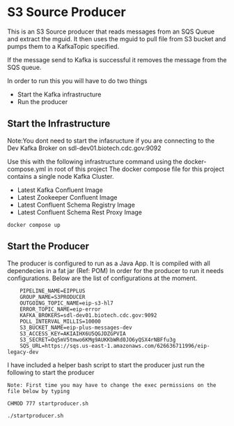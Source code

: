 # S3 Source Producer

This is an S3 Source producer that reads messages from an SQS Queue and extract the mguid. It then uses the mguid to pull file from S3 bucket and pumps them to a KafkaTopic specified.

If the message send to Kafka is successful it removes the message from the SQS queue.

In order to run this you will have to do two things
- Start the Kafka infrastructure
- Run the producer

## Start the Infrastructure
Note:You dont need to start the infasructure if you are connecting to the Dev Kafka Broker on sdl-dev01.biotech.cdc.gov:9092
 
Use this with the following infrastructure command using the docker-compose.yml in root of this project
The docker compose file for this project contains a single node Kafka Cluster.
- Latest Kafka Confluent Image
- Latest Zookeeper Confluent Image
- Latest Confluent Schema Registry Image
- Latest Confluent Schema Rest Proxy Image

```
docker compose up

```

## Start the Producer
The producer is configured to run as a Java App. It is compiled with all dependecies in a fat jar (Ref: POM)
In order for the producer to run it needs configurations. Below are the list of configurations at the moment.
```
	PIPELINE_NAME=EIPPLUS
	GROUP_NAME=S3PRODUCER
	OUTGOING_TOPIC_NAME=eip-s3-hl7
	ERROR_TOPIC_NAME=eip-error
	KAFKA_BROKERS=sdl-dev01.biotech.cdc.gov:9092
	POLL_INTERVAL_MILLIS=10000
	S3_BUCKET_NAME=eip-plus-messages-dev
	S3_ACCESS_KEY=AKIAIHX6U5QGJDZGPVIA
	S3_SECRET=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
	SQS_URL=https://sqs.us-east-1.amazonaws.com/626636711996/eip-legacy-dev

```
I have included a helper bash script to start the producer just run the following to start the producer
```
Note: First time you may have to change the exec permissions on the file below by typing

CHMOD 777 startproducer.sh

./startproducer.sh
